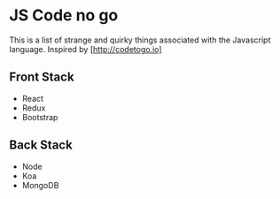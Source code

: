 # JS Code no go
This is a list of strange and quirky things associated with the Javascript language. Inspired by [http://codetogo.io]

## Front Stack
- React
- Redux
- Bootstrap

## Back Stack
- Node
- Koa
- MongoDB
